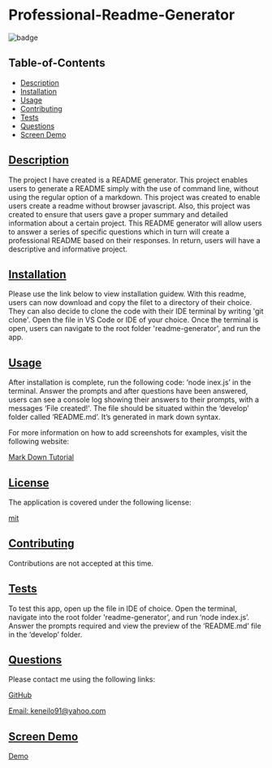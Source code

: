 # Professional-Readme-Generator

  
  ![badge](https://img.shields.io/badge/License-mit-red.svg)
    

  ## Table-of-Contents
  * [Description](#description)
  * [Installation](#installation)
  * [Usage](#usage)
  * [Contributing](#contributing)
  * [Tests](#tests)
  * [Questions](#questions)
  * [Screen Demo](#demo)
  
  ## [Description](#table-of-contents)
  The project I have created  is a README generator. This project enables users to generate a README simply with the use of command line, without using the regular option of a markdown.
  This project was created to enable users create a readme without browser javascript. Also, this project was created to ensure that users gave a proper summary and detailed information about a certain project.
  This README generator will allow  users to answer a series of specific questions which in turn will create a professional  README based on their responses. In return, users will have a descriptive and informative project.

  ## [Installation](#table-of-contents)
  Please use the link below to view installation guidew. With this readme, users can now  download  and copy the filet to a directory of their choice. They can also decide to clone the code with their IDE  terminal by writing 'git clone'. Open the file in VS Code or IDE of your choice. Once the terminal is open, users can navigate to the root folder 'readme-generator', and run the app.

  ## [Usage](#table-of-contents)
  After installation is complete, run the following code: ‘node inex.js’ in the terminal. Answer the prompts and after questions have been answered, users can see a console log showing their answers to their prompts, with  a messages ‘File created!'. The file should be situated within the  ‘develop’ folder called ‘README.md’. It’s generated in mark down syntax.
  
  For more information on how to add screenshots for examples, visit the following website:
  
  [Mark Down Tutorial](https://agea.github.io/tutorial.md/)
  
  
  ## [License](#table-of-contents)
    
  The application is covered under the following license:

  
  [mit](https://choosealicense.com/licenses/mit)
    
    

  ## [Contributing](#table-of-contents)

  
  Contributions are not accepted at this time.
    
  

  ## [Tests](#table-of-contents)
  To test this app, open up the file in IDE of choice. Open the terminal, navigate into the root folder 'readme-generator’, and run ‘node index.js’. Answer the prompts required and view the preview of the ‘README.md’ file in the ‘develop’ folder.
  
  ## [Questions](#table-of-contents)
  Please contact me using the following links:
  
  [GitHub](https://github.com/kenesei91)

  [Email: keneilo91@yahoo.com](mailto:keneilo91@yahoo.com)

  ## [Screen Demo](#table-of-contents)

  [Demo](https://watch.screencastify.com/v/BxUZL2DKWqsrqHPWjlj2)
